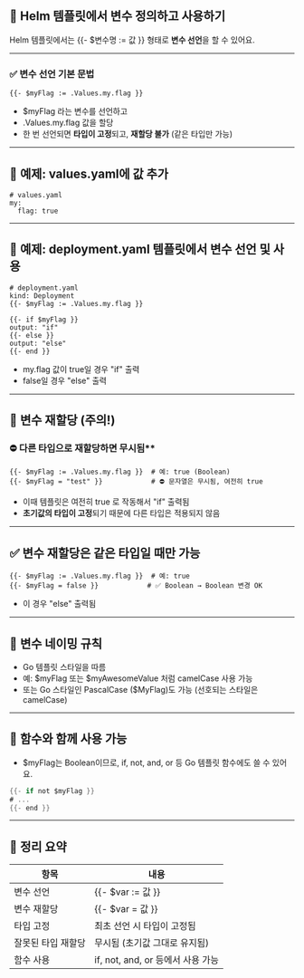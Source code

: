 ## **🎯 Helm 템플릿에서 변수 정의하고 사용하기**

Helm 템플릿에서는 {{- $변수명 := 값 }} 형태로 **변수 선언**을 할 수 있어요.

---

### **✅ 변수 선언 기본 문법**

```
{{- $myFlag := .Values.my.flag }}
```

- $myFlag 라는 변수를 선언하고
- .Values.my.flag 값을 할당
- 한 번 선언되면 **타입이 고정**되고, **재할당 불가** (같은 타입만 가능)

---

## **🧪 예제: values.yaml에 값 추가**

```
# values.yaml
my:
  flag: true
```

---

## **🧾 예제: deployment.yaml 템플릿에서 변수 선언 및 사용**

```
# deployment.yaml
kind: Deployment
{{- $myFlag := .Values.my.flag }}

{{- if $myFlag }}
output: "if"
{{- else }}
output: "else"
{{- end }}
```

- my.flag 값이 true일 경우 "if" 출력
- false일 경우 "else" 출력

---

## **🔄 변수 재할당 (주의!)**

### **⛔ 다른 타입으로 재할당하면** 무시됨**

```
{{- $myFlag := .Values.my.flag }}  # 예: true (Boolean)
{{- $myFlag = "test" }}            # ⛔ 문자열은 무시됨, 여전히 true
```

- 이때 템플릿은 여전히 true 로 작동해서 "if" 출력됨
- **초기값의 타입이 고정**되기 때문에 다른 타입은 적용되지 않음

---

## **✅ 변수 재할당은 같은 타입일 때만 가능**

```
{{- $myFlag := .Values.my.flag }}  # 예: true
{{- $myFlag = false }}            # ✅ Boolean → Boolean 변경 OK
```

- 이 경우 "else" 출력됨

---

## **📌 변수 네이밍 규칙**

- Go 템플릿 스타일을 따름
- 예: $myFlag 또는 $myAwesomeValue 처럼 camelCase 사용 가능
- 또는 Go 스타일인 PascalCase ($MyFlag)도 가능 (선호되는 스타일은 camelCase)

---

## **🎁 함수와 함께 사용 가능**

- $myFlag는 Boolean이므로, if, not, and, or 등 Go 템플릿 함수에도 쓸 수 있어요.

```go
{{- if not $myFlag }}
# ...
{{- end }}
```

---

## **🧠 정리 요약**

|**항목**|**내용**|
|---|---|
|변수 선언|{{- $var := 값 }}|
|변수 재할당|{{- $var = 값 }}|
|타입 고정|최초 선언 시 타입이 고정됨|
|잘못된 타입 재할당|무시됨 (초기값 그대로 유지됨)|
|함수 사용|if, not, and, or 등에서 사용 가능|
